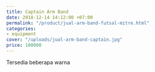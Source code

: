 ```yaml
---
title: Captain Arm Band
date: 2018-12-14 14:12:00 +07:00
permalink: "/product/jual-arm-band-futsal-mitre.html"
categories:
- equipment
cover: "/uploads/jual-arm-band-captain.jpg"
price: 100000
---
```


Tersedia beberapa warna